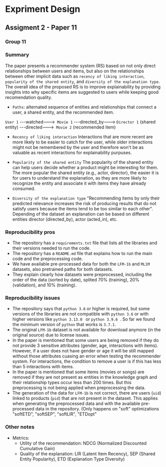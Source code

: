 # Expriment Design
## Assigment 2 - Paper 11
### Group 11

### Summary

The paper presents a recommender system (RS) based on not only direct relationships between users and items, but also on the relationships between other implicit data such as `recency of liking interaction`, `popularity of the shared entity`, and `diversity of the explanation type`. The overall idea of the proposed RS is to improve explainability by providing insights into why specific items are suggested to users while keeping good recomendation quality.

- `Paths`: alternated sequence of entities and relationships that connect a user, a shared entity, and the recommended item.

`User 1` ---watched--->` Movie 1` ---directed_by---> `Director 1` (shared entity) ---directed--->` Movie 2` (recommended item)

- `Recency of liking interaction`
    Interactions that are more recent are more likely to be easier to catch for the user, while older interactions might not be remembered by the user and therefore won't be as valuable as recent interactions for explainability purpuses.

- `Popularity of the shared entity`
    The popularity of the shared entity can help users decide whether a product might be interesting for them. The more popular the shared entity (e.g., actor, director), the easier it is for users to understand the explanation, as they are more likely to recognize the entity and associate it with items they have already consumed.

- `Diversity of the explanation type`
    "Recommending items by only their predicted relevance increases the risk of producing results that do not satisfy users because the items tend to be too similar to each other". Depending of the dataset an explanation can be based on different entities director (directed_by), actor (acted_in), etc.


### Reproducibility pros

- The repository has a `requirements.txt` file that lists all the libraries and their versions needed to run the code.
- The repository has a `README.md` file that explains how to run the main code and the preprocessing code.
- We have available pre-processed data for both the `LFM-1b` and `ML1M` datasets, also pretrained paths for both datasets.
- They explain clearly how datasets were preprocessed, including the order of the data (sorted by date), splited 70% (training), 20% (validation), and 10% (training).

### Reproducibility issues

- The repository says that `python 3.6` or higher is required, but some versions of the libraries are not compatible with `python 3.6` or with higher versions like `python 3.13.0 ` or `python 3.9.6 `. So far we found the minimum version of `python` that works is `3.7.1`.
- The original `LFM-1b` dataset is not available for download anymore (in the original source) due to license issues.
- In the paper is mentioned that some users are being removed if they do not provide 3 sensitive attributes (gender, age, interactions with items). However, if a user does not have gender or age it will be still mapped without those attributes cuasing an error when testing the recommender system. For interactions, the condition to remove a user is if this has less than 5 interactions with items.
- In the paper is mentioned that some items (movies or songs) are removed if they are not present as entities in the knowledge graph and their relationship types occur less than 200 times. But this preprocessing is not being applied when preprocessing the data.
- The generation of the data for `LFM-1b` is not correct, there are users (`uid`) linked to products (`pid`) that are not present in the dataset. This applies when generating the preprocessed data and with the available pre-processed data in the repository. (Only happens on "soft" optimizations "softETD", "softSEP", "softLIR", "ETDopt"


### Other notes
- Metrics: 
    - Utility of the recommendation: NDCG (Normalized Discounted Cumulative Gain)
    - Quality of the explanation: LIR (Latent Item Recency), SEP (Shared Entity Popularity), ETD (Explanation Type Diversity)

